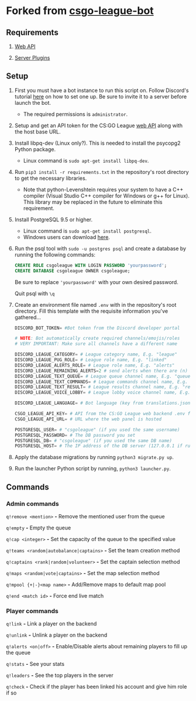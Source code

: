 # Forked from [csgo-league-bot](https://github.com/csgo-league/csgo-league-bot)

## Requirements
1. [Web API](https://github.com/thboss/csgo-league-web)

2. [Server Plugins](https://github.com/thboss/csgo-league-game)

## Setup
1. First you must have a bot instance to run this script on. Follow Discord's tutorial [here](https://discord.onl/2019/03/21/how-to-set-up-a-bot-application/) on how to set one up. Be sure to invite it to a server before launch the bot.

   * The required permissions is `administrator`.

2. Setup and get an API token for the CS:GO League [web API](https://github.com/thboss/csgo-league-web) along with the host base URL.

3. Install libpq-dev (Linux only?). This is needed to install the psycopg2 Python package.

    * Linux command is `sudo apt-get install libpq-dev`.

3. Run `pip3 install -r requirements.txt` in the repository's root directory to get the necessary libraries.

    * Note that python-Levenshtein requires your system to have a C++ compiler (Visual Studio C++ compiler for Windows or g++ for Linux). This library may be replaced in the future to eliminate this requirement.

4. Install PostgreSQL 9.5 or higher.

    * Linux command is `sudo apt-get install postgresql`.
    * Windows users can download [here](https://www.postgresql.org/download/windows).

5. Run the psql tool with `sudo -u postgres psql` and create a database by running the following commands:

    ```sql
    CREATE ROLE csgoleague WITH LOGIN PASSWORD 'yourpassword';
    CREATE DATABASE csgoleague OWNER csgoleague;
    ```

    Be sure to replace `'yourpassword'` with your own desired password.

    Quit psql with `\q`

5. Create an environment file named `.env` with in the repository's root directory. Fill this template with the requisite information you've gathered...

    ```py
    DISCORD_BOT_TOKEN= #Bot token from the Discord developer portal

    # NOTE: Bot automatically create required channels/emojis/roles
    # VERY IMPORTANT: Make sure all channels have a different name

    DISCORD_LEAGUE_CATEGORY= # League category name, E.g. "league"
    DISCORD_LEAGUE_PUG_ROLE= # League role name, E.g. "linked"
    DISCORD_LEAGUE_ALERTS_ROLE= # League role name, E.g. "alerts"
    DISCORD_LEAGUE_REMAINING_ALERTS=2 # send alerts when there are (n) remaining players to fill up the queue (blank to disable)
    DISCORD_LEAGUE_TEXT_QUEUE= # League queue channel name, E.g. "queue"
    DISCORD_LEAGUE_TEXT_COMMANDS= # League commands channel name, E.g. "commands"
    DISCORD_LEAGUE_TEXT_RESULT= # League results channel name, E.g. "results"
    DISCORD_LEAGUE_VOICE_LOBBY= # League lobby voice channel name, E.g. "Lobby"

    DISCORD_LEAGUE_LANGUAGE= # Bot language (key from translations.json), E.g. "en"

    CSGO_LEAGUE_API_KEY= # API from the CS:GO League web backend .env file
    CSGO_LEAGUE_API_URL= # URL where the web panel is hosted

    POSTGRESQL_USER= # "csgoleague" (if you used the same username)
    POSTGRESQL_PASSWORD= # The DB password you set
    POSTGRESQL_DB= # "csgoleague" (if you used the same DB name)
    POSTGRESQL_HOST= # The IP address of the DB server (127.0.0.1 if running on the same system as the bot)
    ```


6. Apply the database migrations by running `python3 migrate.py up`.

7. Run the launcher Python script by running, `python3 launcher.py`.


## Commands

### Admin commands

`q!remove <mention>` **-** Remove the mentioned user from the queue <br>

`q!empty` **-** Empty the queue <br>

`q!cap <integer>` **-** Set the capacity of the queue to the specified value <br>

`q!teams <random|autobalance|captains>` **-** Set the team creation method <br>

`q!captains <rank|random|volunteer>` **-** Set the captain selection method <br>

`q!maps <random|vote|captains>` **-** Set the map selection method <br>

`q!mpool {+|-}<map name>` **-** Add/Remove maps to default map pool <br>

`q!end <match id>` **-** Force end live match <br>


### Player commands

`q!link` **-**  Link a player on the backend <br>

`q!unlink` **-**  Unlink a player on the backend <br>

`q!alerts <on|off>` **-** Enable/Disable alerts about remaining players to fill up the queue <br>

`q!stats` **-** See your stats <br>

`q!leaders` **-** See the top players in the server <br>

`q!check` **-** Check if the player has been linked his account and give him role if so <br>
